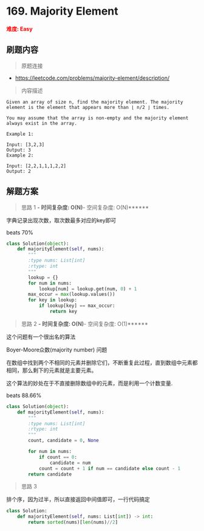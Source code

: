 # 169. Majority Element

**<font color=red>难度: Easy</font>**

## 刷题内容

> 原题连接

* https://leetcode.com/problems/majority-element/description/

> 内容描述

```
Given an array of size n, find the majority element. The majority element is the element that appears more than ⌊ n/2 ⌋ times.

You may assume that the array is non-empty and the majority element always exist in the array.

Example 1:

Input: [3,2,3]
Output: 3
Example 2:

Input: [2,2,1,1,1,2,2]
Output: 2
```

## 解题方案

> 思路 1
******- 时间复杂度: O(N)******- 空间复杂度: O(N)******

字典记录出现次数，取次数最多对应的key即可

beats 70%

```python
class Solution(object):
    def majorityElement(self, nums):
        """
        :type nums: List[int]
        :rtype: int
        """
        lookup = {}
        for num in nums:
            lookup[num] = lookup.get(num, 0) + 1
        max_occur = max(lookup.values())
        for key in lookup:
            if lookup[key] == max_occur:
                return key
```

> 思路 2
******- 时间复杂度: O(N)******- 空间复杂度: O(1)******



这个问题有一个很出名的算法


Boyer-Moore众数(majority number) 问题

在数组中找到两个不相同的元素并删除它们，不断重复此过程，直到数组中元素都相同，那么剩下的元素就是主要元素。

这个算法的妙处在于不直接删除数组中的元素，而是利用一个计数变量.

beats 88.66%

```python
class Solution(object):
    def majorityElement(self, nums):
        """
        :type nums: List[int]
        :rtype: int
        """
        count, candidate = 0, None

        for num in nums:
            if count == 0:
                candidate = num
            count = count + 1 if num == candidate else count - 1
        return candidate
```
	 

> 思路 3

排个序，因为过半，所以直接返回中间值即可，一行代码搞定

```python
class Solution:
    def majorityElement(self, nums: List[int]) -> int:
        return sorted(nums)[len(nums)//2]
        
```
 
 
